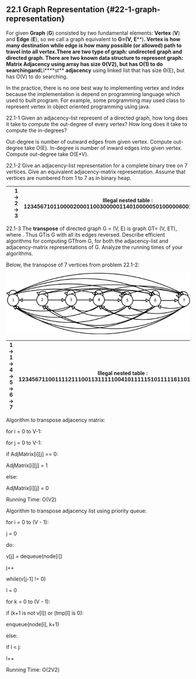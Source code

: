 ## 22.1 Graph Representation {#22-1-graph-representation}

For given **Graph** (**G**) consisted by two fundamental elements: **Vertex** (**V**) and **Edge** (**E**), so we call a graph equivalent to **G=(****V****,** **E****)**. Vertex is how many destination while edge is how many possible (or allowed) path to travel into all vertex.There are two type of graph: **undirected graph** and **directed graph**. There are two known data structure to represent graph: **Matrix Adjacency** using array has size Θ(V2), but has Ο(1) to do searchingand**Li****st** **adjacency** using linked list that has size Θ(E), but has Ο(V) to do searching.

In the practice, there is no one best way to implementing vertex and index because the implementation is depend on programming language which used to built program. For example, some programming may used class to represent vertex in object oriented programming using java.

22.1-1 Given an adjacency-list represent of a directed graph, how long does it take to compute the out-degree of every vertex? How long does it take to compute the in-degrees?

Out-degree is number of outward edges from given vertex. Compute out-degree take Ο(E). In-degree is number of inward edges into given vertex. Compute out-degree take Ο(E*V).

22.1-2 Give an adjacency-list representation for a complete binary tree on 7 vertices. Give an equivalent adjacency-matrix representation. Assume that vertices are numbered from 1 to 7 as in binary heap.

| ![](../assets/image1.png) | 1 → 2 → 3 | **Illegal nested table :** 123456710110000200011003000001140100000501000006001000070010000 |
| --- | --- | --- |

22.1-3 The **transpose** of directed graph G = (V, E) is graph GT= (V, ET), where . Thus GTis G with all its edges reversed. Describe efficient algorithms for computing GTfrom G, for both the adjacency-list and adjacency-matrix representations of G. Analyze the running times of your algorithms.

Below, the transpose of 7 vertices from problem 22.1-2:

![](../assets/image2.png)

| 1 → 1 → 4 → 5 → 6 → 7 | **Illegal nested table :** 123456711001111211100113111110041011111510111116110111171101111 |
| --- | --- |

Algorithm to transpose adjacency matrix:

for i = 0 to V-1:

for j = 0 to V-1:

if AdjMatrix[i][j] == 0:

AdjMatrix[i][j] = 1

else:

AdjMatrix[i][j] = 0

Running Time: Ο(V2)

Algorithm to transpose adjacency list using priority queue:

for i = 0 to (V - 1):

j = 0

do:

v[j] = dequeue(node[i])

j++

while(v[j-1] != 0)

l = 0

for k = 0 to (V - 1):

if (k+1 is not v[l]) or (tmp[l] is 0):

enqueue(node[i], k+1)

else:

if l &lt; j:

l++

Running Time: Ο(2V2)